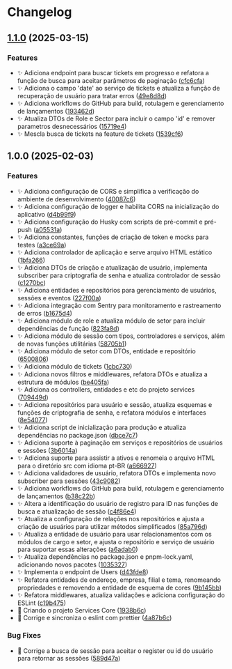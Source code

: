 # Changelog

## [1.1.0](https://github.com/welllucky/Services-core/compare/v1.0.0...v1.1.0) (2025-03-15)

### Features

- :sparkles: Adiciona endpoint para buscar tickets em progresso e refatora a função de busca para aceitar parâmetros de paginação ([cfc6cfa](https://github.com/welllucky/Services-core/commit/cfc6cfae6f1b9798253db06ac70732e02dd30687))
- :sparkles: Adiciona o campo 'date' ao serviço de tickets e atualiza a função de recuperação de usuário para tratar erros ([49e8d8d](https://github.com/welllucky/Services-core/commit/49e8d8d28d781ef4f326bef29ef0c0296c3a0ea3))
- :sparkles: Adiciona workflows do GitHub para build, rotulagem e gerenciamento de lançamentos ([193462d](https://github.com/welllucky/Services-core/commit/193462d471cc590499a06607282b1616b8c7c5db))
- :sparkles: Atualiza DTOs de Role e Sector para incluir o campo 'id' e remover parametros desnecessários ([15719e4](https://github.com/welllucky/Services-core/commit/15719e4d3ba1e0ade4039f820d4db547aa464b80))
- :sparkles: Mescla busca de tickets na feature de tickets ([1539cf6](https://github.com/welllucky/Services-core/commit/1539cf676ec03fc8dae40b077752380f6dafd9ea))

## 1.0.0 (2025-02-03)

### Features

- :sparkles: Adiciona configuração de CORS e simplifica a verificação do ambiente de desenvolvimento ([40087c6](https://github.com/welllucky/Services-core/commit/40087c6bad8fffc9a20724c2e806eb17339d1fc5))
- :sparkles: Adiciona configuração de logger e habilita CORS na inicialização do aplicativo ([d4b99f9](https://github.com/welllucky/Services-core/commit/d4b99f923cc79896ce7de235a6a59b7ab1c3c4d4))
- :sparkles: Adiciona configuração do Husky com scripts de pré-commit e pré-push ([a05531a](https://github.com/welllucky/Services-core/commit/a05531ad33c39711e05567e74ccb560d18823866))
- :sparkles: Adiciona constantes, funções de criação de token e mocks para testes ([a3ce69a](https://github.com/welllucky/Services-core/commit/a3ce69a9c9c4022189c3818ac7b7c69f307ca888))
- :sparkles: Adiciona controlador de aplicação e serve arquivo HTML estático ([1bfa266](https://github.com/welllucky/Services-core/commit/1bfa266db30de296da7e9043096265400e6b9775))
- :sparkles: Adiciona DTOs de criação e atualização de usuário, implementa subscriber para criptografia de senha e atualiza controlador de sessão ([c1270bc](https://github.com/welllucky/Services-core/commit/c1270bcb8896459d16833a47b46c2766f3f28a3c))
- :sparkles: Adiciona entidades e repositórios para gerenciamento de usuários, sessões e eventos ([227f00a](https://github.com/welllucky/Services-core/commit/227f00a22ce8b9fd79ce85a568518ca45438541a))
- :sparkles: Adiciona integração com Sentry para monitoramento e rastreamento de erros ([b1675d4](https://github.com/welllucky/Services-core/commit/b1675d488cc8eb0eb90cfe25c8b421c8c94d4c10))
- :sparkles: Adiciona módulo de role e atualiza módulo de setor para incluir dependências de função ([823fa8d](https://github.com/welllucky/Services-core/commit/823fa8dd41927725a46f5ffee0986e41db8618a0))
- :sparkles: Adiciona módulo de sessão com tipos, controladores e serviços, além de novas funções utilitárias ([58705b1](https://github.com/welllucky/Services-core/commit/58705b1fc9ccfb10e4be96409d16082e15d38bb4))
- :sparkles: Adiciona módulo de setor com DTOs, entidade e repositório ([6500806](https://github.com/welllucky/Services-core/commit/6500806f2418d564035e00f3d116383b6af95636))
- :sparkles: Adiciona módulo de tickets ([1cbc730](https://github.com/welllucky/Services-core/commit/1cbc730be728514b70c7e8fafe537221cca286a4))
- :sparkles: Adiciona novos filtros e middlewares, refatora DTOs e atualiza a estrutura de módulos ([be405fa](https://github.com/welllucky/Services-core/commit/be405faf9b95e800d4c77abe741350333aea79d3))
- :sparkles: Adiciona os controllers, entidades e etc do projeto services ([709449d](https://github.com/welllucky/Services-core/commit/709449db89262155c349dca8deada28a860b6395))
- :sparkles: Adiciona repositórios para usuário e sessão, atualiza esquemas e funções de criptografia de senha, e refatora módulos e interfaces ([8e54077](https://github.com/welllucky/Services-core/commit/8e54077bd7c98eee9db8448bfd0ebca0de0dc362))
- :sparkles: Adiciona script de inicialização para produção e atualiza dependências no package.json ([dbce7c7](https://github.com/welllucky/Services-core/commit/dbce7c7f24c80744fbc4454b9ccb65f57e1a566a))
- :sparkles: Adiciona suporte à paginação em serviços e repositórios de usuários e sessões ([3b6014a](https://github.com/welllucky/Services-core/commit/3b6014a647f88cb99b592f66ad93ac98a1cc7dbc))
- :sparkles: Adiciona suporte para assistir a ativos e renomeia o arquivo HTML para o diretório src com idioma pt-BR ([a666927](https://github.com/welllucky/Services-core/commit/a66692792596f35f7bd6d0d10531b9a03f1c2173))
- :sparkles: Adiciona validadores de usuário, refatora DTOs e implementa novo subscriber para sessões ([43c9082](https://github.com/welllucky/Services-core/commit/43c908224d24c0710fe5b465e9efdbe1d905293d))
- :sparkles: Adiciona workflows do GitHub para build, rotulagem e gerenciamento de lançamentos ([b38c22b](https://github.com/welllucky/Services-core/commit/b38c22b4e670915d79f92b20c324984b5b217b2d))
- :sparkles: Altera a identificação do usuário de registro para ID nas funções de busca e atualização de sessão ([c4f86e4](https://github.com/welllucky/Services-core/commit/c4f86e451701529d239a7cfecdc83a7521947f46))
- :sparkles: Atualiza a configuração de relações nos repositórios e ajusta a criação de usuários para utilizar métodos simplificados ([85a796d](https://github.com/welllucky/Services-core/commit/85a796de7c444cd802c8ef2e5baa6597886cbbdf))
- :sparkles: Atualiza a entidade de usuário para usar relacionamentos com os módulos de cargo e setor, e ajusta o repositório e serviço de usuário para suportar essas alterações ([a6adab0](https://github.com/welllucky/Services-core/commit/a6adab07c82f64761ef8b8594c4cdad0818bca92))
- :sparkles: Atualiza dependências no package.json e pnpm-lock.yaml, adicionando novos pacotes ([1035327](https://github.com/welllucky/Services-core/commit/10353278fcbe745b434c94c726387acc2229f111))
- :sparkles: Implementa o endpoint de Users ([d43fde8](https://github.com/welllucky/Services-core/commit/d43fde86e84a7a6646048379d743ea03315d0ba1))
- :sparkles: Refatora entidades de endereço, empresa, filial e tema, renomeando propriedades e removendo a entidade de esquema de cores ([9b145bb](https://github.com/welllucky/Services-core/commit/9b145bb1c03c8eea2fdf2dfac5dad7218c41691f))
- :sparkles: Refatora middlewares, atualiza validações e adiciona configuração do ESLint ([c19b475](https://github.com/welllucky/Services-core/commit/c19b4754946407da766a09e3a1c1f1664a4768fa))
- :tada: Criando o projeto Services Core ([1938b6c](https://github.com/welllucky/Services-core/commit/1938b6cffcfe7ddc005111d6541da64f534b6a3f))
- :wrench: Corrige e sincroniza o eslint com prettier ([4a87b6c](https://github.com/welllucky/Services-core/commit/4a87b6c6137ef24952f9a37f692e60d0d7f653da))

### Bug Fixes

- :bug: Corrige a busca de sessão para aceitar o register ou id do usuário para retornar as sessões ([589d47a](https://github.com/welllucky/Services-core/commit/589d47a86eaa117712d3dcd33a9f74fc8094337c))

